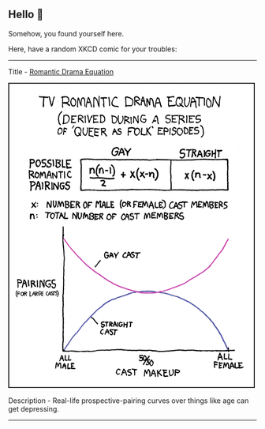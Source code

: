 ## Hello 👀

Somehow, you found yourself here.

Here, have a random XKCD comic for your troubles:

-----------------------------------

Title - [Romantic Drama Equation](https://xkcd.com/216)

![Romantic Drama Equation](./random_comic.png)

Description - Real-life prospective-pairing curves over things like age can get depressing.

-----------------------------------